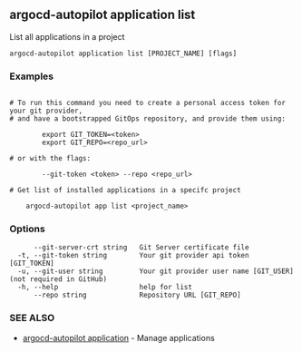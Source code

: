 ## argocd-autopilot application list

List all applications in a project

```
argocd-autopilot application list [PROJECT_NAME] [flags]
```

### Examples

```

# To run this command you need to create a personal access token for your git provider,
# and have a bootstrapped GitOps repository, and provide them using:

        export GIT_TOKEN=<token>
        export GIT_REPO=<repo_url>

# or with the flags:

        --git-token <token> --repo <repo_url>

# Get list of installed applications in a specifc project

    argocd-autopilot app list <project_name>

```

### Options

```
      --git-server-crt string   Git Server certificate file
  -t, --git-token string        Your git provider api token [GIT_TOKEN]
  -u, --git-user string         Your git provider user name [GIT_USER] (not required in GitHub)
  -h, --help                    help for list
      --repo string             Repository URL [GIT_REPO]
```

### SEE ALSO

* [argocd-autopilot application](argocd-autopilot_application.md)	 - Manage applications


